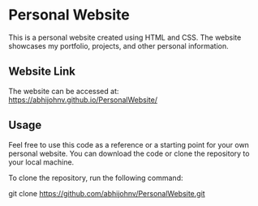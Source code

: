 # Personal Website

This is a personal website created using HTML and CSS. The website showcases my portfolio, projects, and other personal information.

## Website Link

The website can be accessed at: https://abhijohnv.github.io/PersonalWebsite/

## Usage

Feel free to use this code as a reference or a starting point for your own personal website. You can download the code or clone the repository to your local machine.

To clone the repository, run the following command:

git clone https://github.com/abhijohnv/PersonalWebsite.git



